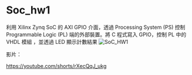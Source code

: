 # Soc_hw1
利用 Xilinx Zynq SoC 的 AXI GPIO 介面，透過 Processing System (PS) 控制 Programmable Logic (PL) 端的外部裝置。將 C 程式寫入 GPIO，控制 PL 中的 VHDL 模組 ，並透過 LED 顯示計數結果
![SoC_HW1](https://github.com/user-attachments/assets/edab0ec5-39d6-4894-bbed-002757278b4d)


影片：

https://youtube.com/shorts/rXecQqJ_ukg

